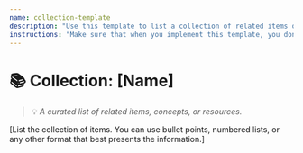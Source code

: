 ```yaml
---
name: collection-template
description: "Use this template to list a collection of related items or concepts within the project."
instructions: "Make sure that when you implement this template, you don't include these instructions or any other front matter from this template in your work. Output should always and only be the markdown part outside of the front matter. Never include any tags like <example>, <commentary>, or similar tags - these serve only to increase clarity about implementation. Always use single [ ] brackets to indicate instructions the implementer should follow. When referencing other documents from this project, use wikilinks format [[filename-wl-example]] to reference them. Do not include the file extension or path."
---
```

# 📚 Collection: [Name]
> 💡 *A curated list of related items, concepts, or resources.*

[List the collection of items. You can use bullet points, numbered lists, or any other format that best presents the information.]

